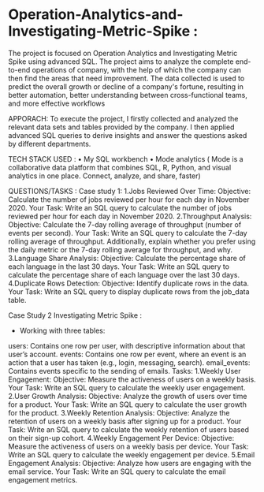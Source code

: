 # Operation-Analytics-and-Investigating-Metric-Spike : 
The project is focused on Operation Analytics and Investigating Metric Spike using advanced SQL. The project aims to analyze the complete end-to-end operations of company, with the help of which the company can then find the areas that need improvement. The data collected is used to predict the overall growth or decline of a company's fortune, resulting in better automation, better understanding between cross-functional teams, and more effective workflows

APPORACH:
To execute the project, I firstly collected and analyzed the relevant data sets and tables provided by the company. I then applied advanced SQL queries to derive insights and answer the questions asked by different departments.

TECH STACK USED :
• My SQL workbench
• Mode analytics ( Mode is a collaborative data platform that combines SQL, R, Python, and visual analytics in one place. Connect, analyze, and share, faster)


QUESTIONS/TASKS :
Case study 1:
1.Jobs Reviewed Over Time:
Objective: Calculate the number of jobs reviewed per hour for each day in November 2020.
Your Task: Write an SQL query to calculate the number of jobs reviewed per hour for each day in November 2020.
2.Throughput Analysis:
Objective: Calculate the 7-day rolling average of throughput (number of events per second).
Your Task: Write an SQL query to calculate the 7-day rolling average of throughput. Additionally, explain whether you prefer using the daily metric or the 7-day rolling average for throughput, and why.
3.Language Share Analysis:
Objective: Calculate the percentage share of each language in the last 30 days.
Your Task: Write an SQL query to calculate the percentage share of each language over the last 30 days.
4.Duplicate Rows Detection:
Objective: Identify duplicate rows in the data.
Your Task: Write an SQL query to display duplicate rows from the job_data table.

Case Study 2 Investigating Metric Spike :
- Working with three tables:

users: Contains one row per user, with descriptive information about that user’s account.
events: Contains one row per event, where an event is an action that a user has taken (e.g., login, messaging, search).
email_events: Contains events specific to the sending of emails.
Tasks:
1.Weekly User Engagement:
Objective: Measure the activeness of users on a weekly basis.
Your Task: Write an SQL query to calculate the weekly user engagement.
2.User Growth Analysis:
Objective: Analyze the growth of users over time for a product.
Your Task: Write an SQL query to calculate the user growth for the product.
3.Weekly Retention Analysis:
Objective: Analyze the retention of users on a weekly basis after signing up for a product.
Your Task: Write an SQL query to calculate the weekly retention of users based on their sign-up cohort.
4.Weekly Engagement Per Device:
Objective: Measure the activeness of users on a weekly basis per device.
Your Task: Write an SQL query to calculate the weekly engagement per device.
5.Email Engagement Analysis:
Objective: Analyze how users are engaging with the email service.
Your Task: Write an SQL query to calculate the email engagement metrics.

